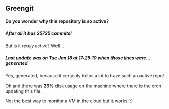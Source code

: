 ## Greengit

#### Do you wonder why this repository is so active?

##### After all it has 25725 commits!

But is it *really* active? Well...

##### Last update was on Tue Jan 18 at 17:25:10 when those lines were... generated

Yes, generated, because it certainly helps a lot to have such an active repo!

Oh and there was **26%** disk usage on the machine
where there is the cron updating this file.

Not the best way to monitor a VM in the cloud but it works! :)
